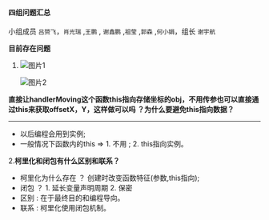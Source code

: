 #### 四组问题汇总 

小组成员 `吕赟飞`，`肖光瑞` ,`王鹏` , `谢鑫鹏` ,`祖莹` ,`郭森` ,`何小娟`，组长 `谢宇航`

**目前存在问题**



1. ![图片1](<https://www.xyhthink.com/img/1.png>)

   ![图片2](<https://www.xyhthink.com/img/2.png>)

**直接让handlerMoving这个函数this指向存储坐标的obj，不用传参也可以直接通过this来获取offsetX，Y，这样做可以吗 ？为什么要避免this指向数据？**

*******

* 以后编程会用到实例;
* 一般情况下函数内的this => 1. 不用 ; 2. this指向实例。

2.**柯里化和闭包有什么区别和联系？**

* 柯里化为什么存在 ？ 创建时改变函数特征(参数,this指向);
* 闭包            ？ 1. 延长变量声明周期 2. 保密
* 区别 : 在于最终目的和编程导向。
* 联系 : 柯里化使用闭包机制。
